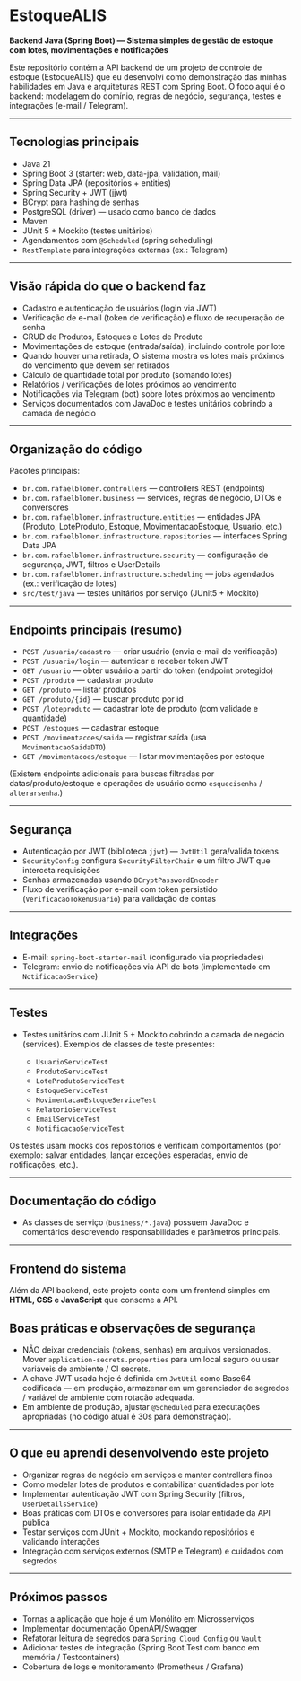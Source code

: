 # EstoqueALIS

**Backend Java (Spring Boot) — Sistema simples de gestão de estoque com lotes, movimentações e notificações**

Este repositório contém a API backend de um projeto de controle de estoque (EstoqueALIS) que eu desenvolvi como demonstração das minhas habilidades em Java e arquiteturas REST com Spring Boot. O foco aqui é o backend: modelagem do domínio, regras de negócio, segurança, testes e integrações (e-mail / Telegram).

---

## Tecnologias principais

* Java 21
* Spring Boot 3 (starter: web, data-jpa, validation, mail)
* Spring Data JPA (repositórios + entities)
* Spring Security + JWT (jjwt)
* BCrypt para hashing de senhas
* PostgreSQL (driver) — usado como banco de dados
* Maven
* JUnit 5 + Mockito (testes unitários)
* Agendamentos com `@Scheduled` (spring scheduling)
* `RestTemplate` para integrações externas (ex.: Telegram)

---

## Visão rápida do que o backend faz

* Cadastro e autenticação de usuários (login via JWT)
* Verificação de e-mail (token de verificação) e fluxo de recuperação de senha
* CRUD de Produtos, Estoques e Lotes de Produto
* Movimentações de estoque (entrada/saída), incluindo controle por lote
* Quando houver uma retirada, O sistema mostra os lotes mais próximos do vencimento que devem ser retirados
* Cálculo de quantidade total por produto (somando lotes)
* Relatórios / verificações de lotes próximos ao vencimento
* Notificações via Telegram (bot) sobre lotes próximos ao vencimento
* Serviços documentados com JavaDoc e testes unitários cobrindo a camada de negócio

---

## Organização do código

Pacotes principais:

* `br.com.rafaelblomer.controllers` — controllers REST (endpoints)
* `br.com.rafaelblomer.business` — services, regras de negócio, DTOs e conversores
* `br.com.rafaelblomer.infrastructure.entities` — entidades JPA (Produto, LoteProduto, Estoque, MovimentacaoEstoque, Usuario, etc.)
* `br.com.rafaelblomer.infrastructure.repositories` — interfaces Spring Data JPA
* `br.com.rafaelblomer.infrastructure.security` — configuração de segurança, JWT, filtros e UserDetails
* `br.com.rafaelblomer.infrastructure.scheduling` — jobs agendados (ex.: verificação de lotes)
* `src/test/java` — testes unitários por serviço (JUnit5 + Mockito)

---

## Endpoints principais (resumo)

* `POST /usuario/cadastro` — criar usuário (envia e-mail de verificação)
* `POST /usuario/login` — autenticar e receber token JWT
* `GET /usuario` — obter usuário a partir do token (endpoint protegido)
* `POST /produto` — cadastrar produto
* `GET /produto` — listar produtos
* `GET /produto/{id}` — buscar produto por id
* `POST /loteproduto` — cadastrar lote de produto (com validade e quantidade)
* `POST /estoques` — cadastrar estoque
* `POST /movimentacoes/saida` — registrar saída (usa `MovimentacaoSaidaDTO`)
* `GET /movimentacoes/estoque` — listar movimentações por estoque

(Existem endpoints adicionais para buscas filtradas por datas/produto/estoque e operações de usuário como `esquecisenha` / `alterarsenha`.)

---

## Segurança

* Autenticação por JWT (biblioteca `jjwt`) — `JwtUtil` gera/valida tokens
* `SecurityConfig` configura `SecurityFilterChain` e um filtro JWT que interceta requisições
* Senhas armazenadas usando `BCryptPasswordEncoder`
* Fluxo de verificação por e-mail com token persistido (`VerificacaoTokenUsuario`) para validação de contas

---

## Integrações

* E-mail: `spring-boot-starter-mail` (configurado via propriedades)
* Telegram: envio de notificações via API de bots (implementado em `NotificacaoService`)

---

## Testes

* Testes unitários com JUnit 5 + Mockito cobrindo a camada de negócio (services). Exemplos de classes de teste presentes:

  * `UsuarioServiceTest`
  * `ProdutoServiceTest`
  * `LoteProdutoServiceTest`
  * `EstoqueServiceTest`
  * `MovimentacaoEstoqueServiceTest`
  * `RelatorioServiceTest`
  * `EmailServiceTest`
  * `NotificacaoServiceTest`

Os testes usam mocks dos repositórios e verificam comportamentos (por exemplo: salvar entidades, lançar exceções esperadas, envio de notificações, etc.).

---

## Documentação do código

* As classes de serviço (`business/*.java`) possuem JavaDoc e comentários descrevendo responsabilidades e parâmetros principais.

---

## Frontend do sistema

Além da API backend, este projeto conta com um frontend simples em **HTML, CSS e JavaScript** que consome a API.

## Boas práticas e observações de segurança

* NÃO deixar credenciais (tokens, senhas) em arquivos versionados. Mover `application-secrets.properties` para um local seguro ou usar variáveis de ambiente / CI secrets.
* A chave JWT usada hoje é definida em `JwtUtil` como Base64 codificada — em produção, armazenar em um gerenciador de segredos / variável de ambiente com rotação adequada.
* Em ambiente de produção, ajustar `@Scheduled` para executações apropriadas (no código atual é 30s para demonstração).

---

## O que eu aprendi desenvolvendo este projeto

* Organizar regras de negócio em serviços e manter controllers finos
* Como modelar lotes de produtos e contabilizar quantidades por lote
* Implementar autenticação JWT com Spring Security (filtros, `UserDetailsService`)
* Boas práticas com DTOs e conversores para isolar entidade da API pública
* Testar serviços com JUnit + Mockito, mockando repositórios e validando interações
* Integração com serviços externos (SMTP e Telegram) e cuidados com segredos

---

## Próximos passos

* Tornas a aplicação que hoje é um Monólito em Microsserviços
* Implementar documentação OpenAPI/Swagger
* Refatorar leitura de segredos para `Spring Cloud Config` ou `Vault`
* Adicionar testes de integração (Spring Boot Test com banco em memória / Testcontainers)
* Cobertura de logs e monitoramento (Prometheus / Grafana)
